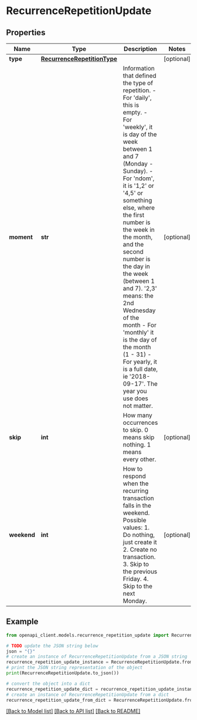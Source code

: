 # RecurrenceRepetitionUpdate


## Properties

Name | Type | Description | Notes
------------ | ------------- | ------------- | -------------
**type** | [**RecurrenceRepetitionType**](RecurrenceRepetitionType.md) |  | [optional] 
**moment** | **str** | Information that defined the type of repetition. - For &#39;daily&#39;, this is empty. - For &#39;weekly&#39;, it is day of the week between 1 and 7 (Monday - Sunday). - For &#39;ndom&#39;, it is &#39;1,2&#39; or &#39;4,5&#39; or something else, where the first number is the week in the month, and the second number is the day in the week (between 1 and 7). &#39;2,3&#39; means: the 2nd Wednesday of the month - For &#39;monthly&#39; it is the day of the month (1 - 31) - For yearly, it is a full date, ie &#39;2018-09-17&#39;. The year you use does not matter.  | [optional] 
**skip** | **int** | How many occurrences to skip. 0 means skip nothing. 1 means every other. | [optional] 
**weekend** | **int** | How to respond when the recurring transaction falls in the weekend. Possible values: 1. Do nothing, just create it 2. Create no transaction. 3. Skip to the previous Friday. 4. Skip to the next Monday.  | [optional] 

## Example

```python
from openapi_client.models.recurrence_repetition_update import RecurrenceRepetitionUpdate

# TODO update the JSON string below
json = "{}"
# create an instance of RecurrenceRepetitionUpdate from a JSON string
recurrence_repetition_update_instance = RecurrenceRepetitionUpdate.from_json(json)
# print the JSON string representation of the object
print(RecurrenceRepetitionUpdate.to_json())

# convert the object into a dict
recurrence_repetition_update_dict = recurrence_repetition_update_instance.to_dict()
# create an instance of RecurrenceRepetitionUpdate from a dict
recurrence_repetition_update_from_dict = RecurrenceRepetitionUpdate.from_dict(recurrence_repetition_update_dict)
```
[[Back to Model list]](../README.md#documentation-for-models) [[Back to API list]](../README.md#documentation-for-api-endpoints) [[Back to README]](../README.md)


